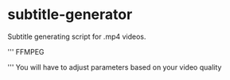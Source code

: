 subtitle-generator
==================

Subtitle generating script for .mp4 videos.

'''
FFMPEG

'''
You will have to adjust parameters based on your video quality
